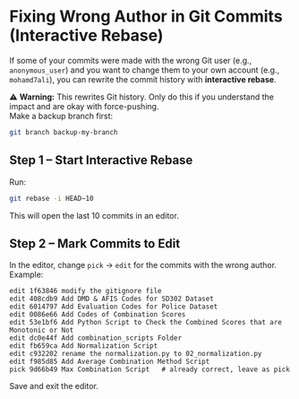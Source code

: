 # Fixing Wrong Author in Git Commits (Interactive Rebase)

If some of your commits were made with the wrong Git user (e.g., `anonymous_user`) and you want to change them to your own account (e.g., `mohamd7ali`), you can rewrite the commit history with **interactive rebase**.

⚠️ **Warning:** This rewrites Git history. Only do this if you understand the impact and are okay with force-pushing.  
Make a backup branch first:
```bash
git branch backup-my-branch
```

## Step 1 – Start Interactive Rebase

Run:
```bash
git rebase -i HEAD~10
```
This will open the last 10 commits in an editor.

## Step 2 – Mark Commits to Edit
In the editor, change `pick` → `edit` for the commits with the wrong author.
Example:
```text
edit 1f63846 modify the gitignore file
edit 408cdb9 Add DMD & AFIS Codes for SD302 Dataset
edit 6014797 Add Evaluation Codes for Police Dataset
edit 0086e66 Add Codes of Combination Scores
edit 53e1bf6 Add Python Script to Check the Combined Scores that are Monotonic or Not
edit dc0e44f Add combination_scripts Folder
edit fb659ca Add Normalization Script
edit c932202 rename the normalization.py to 02_normalization.py
edit f985d85 Add Average Combination Method Script
pick 9d66b49 Max Combination Script   # already correct, leave as pick
```
Save and exit the editor.

